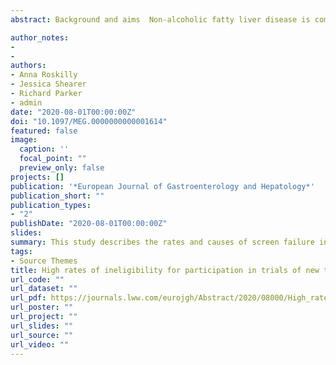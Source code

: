 ```yaml
---
abstract: Background and aims  Non-alcoholic fatty liver disease is common and there are a number of treatments in development. Patients with non-alcoholic steatohepatitis (NASH) and significant fibrosis are thought to be the population most in need of treatment. Identification of this group requires liver biopsy. The aim of this study was to identify the proportion of patients screened for phase 2 randomised controlled trials who subsequently entered these studies.  Methods  Large, multicentre, phase 2 randomised controlled trials of pharmacological therapies for NASH were identified by systematic review. The pooled proportion of potential participants who entered the trials was estimated by meta-analysis. The reasons for trial ineligibility were separately extracted and analysed.  Results  Thirteen reports of 14 trials were included. Overall, there were 4014 screened individuals included in the quantitative analyses and 53% were subsequently enrolled in a trial. Considering trials in which the entry criteria matched the current paradigm for treatment, that is, the presence of NASH and significant fibrosis, only 35% of screened individuals were eligible for trial entry. More than half of ineligible individuals were excluded on the basis of liver histology most often due to insufficient disease activity with or without insufficient fibrosis.  Conclusion  The majority of patients considered at risk of NASH and fibrosis sufficient for treatment in randomised controlled trials are ineligible for trial entry. Most often, this is due to ineligible liver histology. These findings have implications for the design of future trials in NASH and for the applicability of treatments after licensing.

author_notes:
- 
- 
authors:
- Anna Roskilly
- Jessica Shearer
- Richard Parker
- admin
date: "2020-08-01T00:00:00Z"
doi: "10.1097/MEG.0000000000001614"
featured: false
image:
  caption: ''
  focal_point: ""
  preview_only: false
projects: []
publication: '*European Journal of Gastroenterology and Hepatology*'
publication_short: ""
publication_types:
- "2"
publishDate: "2020-08-01T00:00:00Z"
slides: 
summary: This study describes the rates and causes of screen failure in large trials in NASH.
tags:
- Source Themes
title: High rates of ineligibility for participation in trials of new therapies in nonalcoholic steatohepatitis, a systematic review
url_code: ""
url_dataset: ""
url_pdf: https://journals.lww.com/eurojgh/Abstract/2020/08000/High_rates_of_ineligibility_for_participation_in.17.aspx
url_poster: ""
url_project: ""
url_slides: ""
url_source: ""
url_video: ""
---
```



